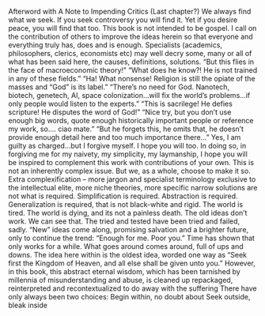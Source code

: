 Afterword with A Note to Impending Critics  (Last chapter?)  We always find what we seek.   If you seek controversy you will find it. Yet if you desire peace, you will find that too.  This book is not intended to be gospel.   I call on the contribution of others to improve the ideas herein so that everyone and everything truly has, does and is enough.  Specialists (academics, philosophers, clerics, economists etc) may well decry some, many or all of what has been said here, the causes, definitions, solutions.  “But this flies in the face of macroeconomic theory!” “What does he know?! He is not trained in any of these fields.” “Ha! What nonsense! Religion is still the opiate of the masses and “God” is its label.” “There’s no need for God. Nanotech, biotech, genetech, AI, space colonization...will fix the world’s problems...if only people would listen to the experts.” “This is sacrilege! He defies scripture! He disputes the word of God!” “Nice try, but you don’t use enough big words, quote enough historically important people or reference my work, so.... ciao mate.” “But he forgets this, he omits that, he doesn’t provide enough detail here and too much importance there...”  Yes, I am guilty as charged...but I forgive myself. I hope you will too. In doing so, in forgiving me for my naivety, my simplicity, my laymanship, I hope you will be inspired to complement this work with contributions of your own.    This is not an inherently complex issue. But we, as a whole, choose to make it so. Extra complexification – more jargon and specialist terminology exclusive to the intellectual elite, more niche theories, more specific narrow solutions are not what is required. Simplification is required. Abstraction is required. Generalization is required, that is not black-white and rigid.  The world is tired. The world is dying, and its not a painless death. The old ideas don’t work. We can see that. The tried and tested have been tried and failed, sadly. “New” ideas come along, promising salvation and a brighter future, only to continue the trend: “Enough for me. Poor you.” Time has shown that only works for a while. What goes around comes around, full of ups and downs.  The idea here within is the oldest idea, worded one way as “Seek first the Kingdom of Heaven, and all else shall be given unto you.”  However, in this book, this abstract eternal wisdom, which has been tarnished by millennia of misunderstanding and abuse, is cleaned up repackaged, reinterpreted and recontextualized to do away with the suffering  There have only always been two choices: Begin within, no doubt about  Seek outside, bleak inside 